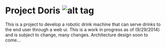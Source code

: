 Project Doris
![alt tag](https://raw.github.com/bobbyjohansen/Doris/Master/images/robot.jpg)
====
This is a project to develop a robotic drink machine that can serve drinks to the end user through a web ui.
This is a work in progress as of (9/29/2014) and is subject to change, many changes.
Architecture design soon to come...
